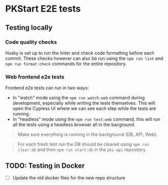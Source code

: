 PKStart E2E tests
=================

Testing locally
---------------

### Code quality checks
Husky is set up to run the linter and check code formatting before each commit.
These checks however can also be run using the `npm run lint` and `npm run format:check` commands for the entire repository.

### Web frontend e2e tests
Frontend e2e tests can run in two ways:
* In "watch" mode using the `npm run watch:web` command during development, especially while writing the tests themselves. This will open the Cypress UI where we can see each step while the tests are running.
* In "headless" mode using the `npm run test:web` command, this will run all the tests using a headless browser all in the bacground.

> Make sure everything is running in the background (DB, API, Web).

> For each fresh test run the DB should be cleared using `npm run clear:db` and then `npm run start:db` in the `pks-api` repository.


TODO: Testing in Docker
-----------------------

- [ ] Update the old docker files for the new repo structure
